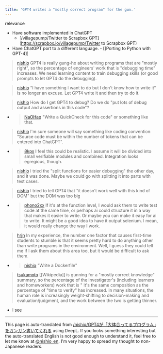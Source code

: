 ```yaml
---
title: 'GPT4 writes a "mostly correct program" for the gun.'
---
```


relevance
- Have software implemented in ChatGPT
    - [/villagepump/Twitter to Scrapbox GPT](https://scrapbox.io/villagepump/Twitter to Scrapbox GPT)
- Have ChatGPT port to a different language.
        - [[Porting to Python with GPT-4]]

> [nishio](https://twitter.com/nishio/status/1638948612859400192) GPT4 is really gung-ho about writing programs that are "mostly right", so the percentage of engineers' work that is "debugging time" increases. We need learning content to train debugging skills (or good prompts to let GPT4 do the debugging).

> [nishio](https://twitter.com/nishio/status/1638948987620433922) "I have something I want to do but I don't know how to write it" is no longer an excuse. Let GPT4 write it and then try to do it.

> [nishio](https://twitter.com/nishio/status/1638949497802997761) How do I get GPT4 to debug? Do we do "put lots of debug output and assertions in this code"?
- > [NaOHaq](https://twitter.com/NaOHaq/status/1638950671688044546) "Write a QuickCheck for this code" or something like that.


> [nishio](https://twitter.com/nishio/status/1638949897184612352) I'm sure someone will say something like coding convention "Source code must be within the number of tokens that can be entered into ChatGPT".
- > [8kpx](https://twitter.com/8kpx/status/1638956571253153816) I feel this could be realistic. I assume it will be divided into small verifiable modules and combined. Integration looks egregious, though.

> [nishio](https://twitter.com/nishio/status/1638952982309126150) I tried the "split functions for easier debugging" the other day, and it was done. Maybe we could go with splitting it into parts with test cases.

> [nishio](https://twitter.com/nishio/status/1638967933161594880) I tried to tell GPT4 that "it doesn't work well with this kind of DOM" but the DOM was too big
- > [phono2xx](https://twitter.com/phono2xx/status/1639067859048628226) If it's at the function level, I would ask them to write test code at the same time, or perhaps ai could structure it in a way that makes it easier to write. Or maybe you can make it easy for ai to write. It might be a good idea to have it output selenium. I mean, it would really change the way I work.

> [hrjn](https://twitter.com/hrjn/status/1639025921234698240) In my experience, the number one factor that causes first-time students to stumble is that it seems pretty hard to do anything other than write programs in the environment.
>  Well, I guess they could tell me if I ask them about this area too, but it would be difficult to ask them.
- > [nishio](https://twitter.com/nishio/status/1639142008571969537) "Write a Dockerfile"


> [tsukamoto](https://twitter.com/tsukamoto/status/1639160941182062592) [[Wikipedia]] is gunning for a "mostly correct knowledge" summary, so the percentage of the investigator's (including learners and homeworkers) work that is " It's the same composition as the percentage of "time to verify" has increased. In many situations, the human role is increasingly weight-shifting to decision-making and evaluation/judgment, and the work between the two is getting thinner.
- I see

---
This page is auto-translated from [/nishio/GPT4が「大体合ってるプログラム」をガンガン書いてくれる](https://scrapbox.io/nishio/GPT4が「大体合ってるプログラム」をガンガン書いてくれる) using DeepL. If you looks something interesting but the auto-translated English is not good enough to understand it, feel free to let me know at [@nishio_en](https://twitter.com/nishio_en). I'm very happy to spread my thought to non-Japanese readers.